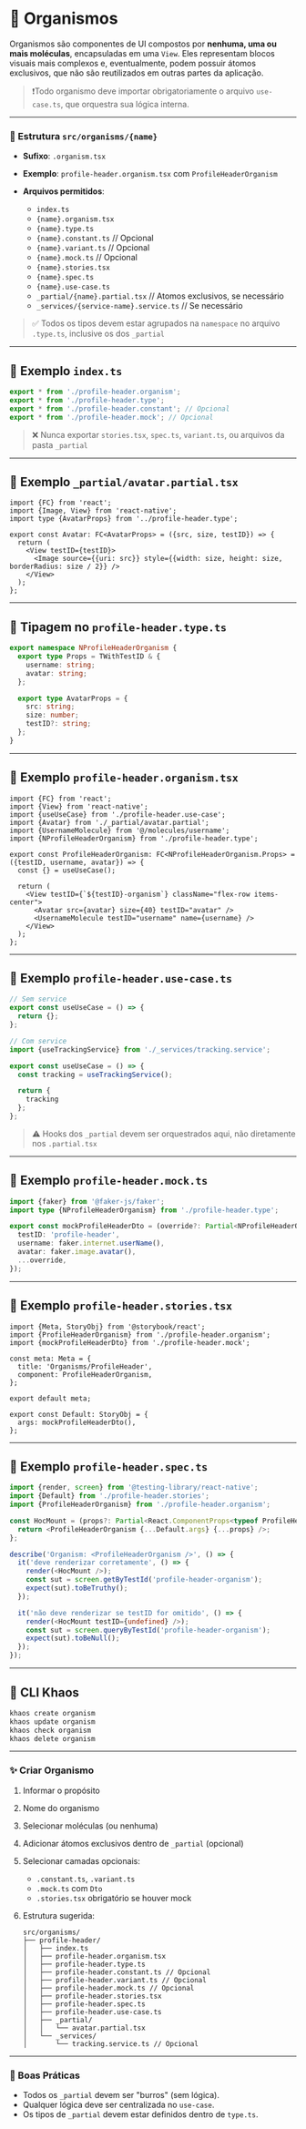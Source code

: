 # 🧬 Organismos

Organismos são componentes de UI compostos por **nenhuma, uma ou mais moléculas**, encapsuladas em uma `View`. Eles representam blocos visuais mais complexos e, eventualmente, podem possuir átomos exclusivos, que não são reutilizados em outras partes da aplicação.

> ❗️Todo organismo deve importar obrigatoriamente o arquivo `use-case.ts`, que orquestra sua lógica interna.

---

### 🔹 Estrutura `src/organisms/{name}`

* **Sufixo**: `.organism.tsx`
* **Exemplo**: `profile-header.organism.tsx` com `ProfileHeaderOrganism`
* **Arquivos permitidos**:

  * `index.ts`
  * `{name}.organism.tsx`
  * `{name}.type.ts`
  * `{name}.constant.ts` // Opcional
  * `{name}.variant.ts` // Opcional
  * `{name}.mock.ts` // Opcional
  * `{name}.stories.tsx`
  * `{name}.spec.ts`
  * `{name}.use-case.ts`
  * `_partial/{name}.partial.tsx` // Atomos exclusivos, se necessário
  * `_services/{service-name}.service.ts` // Se necessário

> ✅ Todos os tipos devem estar agrupados na `namespace` no arquivo `.type.ts`, inclusive os dos `_partial`

---

## 📄 Exemplo `index.ts`

```ts
export * from './profile-header.organism';
export * from './profile-header.type';
export * from './profile-header.constant'; // Opcional
export * from './profile-header.mock'; // Opcional
```

> ❌ Nunca exportar `stories.tsx`, `spec.ts`, `variant.ts`, ou arquivos da pasta `_partial`

---

## 📄 Exemplo `_partial/avatar.partial.tsx`

```tsx
import {FC} from 'react';
import {Image, View} from 'react-native';
import type {AvatarProps} from '../profile-header.type';

export const Avatar: FC<AvatarProps> = ({src, size, testID}) => {
  return (
    <View testID={testID}>
      <Image source={{uri: src}} style={{width: size, height: size, borderRadius: size / 2}} />
    </View>
  );
};
```

---

## 📄 Tipagem no `profile-header.type.ts`

```ts
export namespace NProfileHeaderOrganism {
  export type Props = TWithTestID & {
    username: string;
    avatar: string;
  };

  export type AvatarProps = {
    src: string;
    size: number;
    testID?: string;
  };
}
```

---

## 📄 Exemplo `profile-header.organism.tsx`

```tsx
import {FC} from 'react';
import {View} from 'react-native';
import {useUseCase} from './profile-header.use-case';
import {Avatar} from './_partial/avatar.partial';
import {UsernameMolecule} from '@/molecules/username';
import {NProfileHeaderOrganism} from './profile-header.type';

export const ProfileHeaderOrganism: FC<NProfileHeaderOrganism.Props> = ({testID, username, avatar}) => {
  const {} = useUseCase();

  return (
    <View testID={`${testID}-organism`} className="flex-row items-center">
      <Avatar src={avatar} size={40} testID="avatar" />
      <UsernameMolecule testID="username" name={username} />
    </View>
  );
};
```

---

## 📄 Exemplo `profile-header.use-case.ts`

```ts
// Sem service
export const useUseCase = () => {
  return {};
};

// Com service
import {useTrackingService} from './_services/tracking.service';

export const useUseCase = () => {
  const tracking = useTrackingService();

  return {
    tracking
  };
};
```

> ⚠️ Hooks dos `_partial` devem ser orquestrados aqui, não diretamente nos `.partial.tsx`

---

## 📄 Exemplo `profile-header.mock.ts`

```ts
import {faker} from '@faker-js/faker';
import type {NProfileHeaderOrganism} from './profile-header.type';

export const mockProfileHeaderDto = (override?: Partial<NProfileHeaderOrganism.Props>): NProfileHeaderOrganism.Props => ({
  testID: 'profile-header',
  username: faker.internet.userName(),
  avatar: faker.image.avatar(),
  ...override,
});
```

---

## 📄 Exemplo `profile-header.stories.tsx`

```tsx
import {Meta, StoryObj} from '@storybook/react';
import {ProfileHeaderOrganism} from './profile-header.organism';
import {mockProfileHeaderDto} from './profile-header.mock';

const meta: Meta = {
  title: 'Organisms/ProfileHeader',
  component: ProfileHeaderOrganism,
};

export default meta;

export const Default: StoryObj = {
  args: mockProfileHeaderDto(),
};
```

---

## 📄 Exemplo `profile-header.spec.ts`

```ts
import {render, screen} from '@testing-library/react-native';
import {Default} from './profile-header.stories';
import {ProfileHeaderOrganism} from './profile-header.organism';

const HocMount = (props?: Partial<React.ComponentProps<typeof ProfileHeaderOrganism>>): JSX.Element => {
  return <ProfileHeaderOrganism {...Default.args} {...props} />;
};

describe('Organism: <ProfileHeaderOrganism />', () => {
  it('deve renderizar corretamente', () => {
    render(<HocMount />);
    const sut = screen.getByTestId('profile-header-organism');
    expect(sut).toBeTruthy();
  });

  it('não deve renderizar se testID for omitido', () => {
    render(<HocMount testID={undefined} />);
    const sut = screen.queryByTestId('profile-header-organism');
    expect(sut).toBeNull();
  });
});
```

---

## 🔧 CLI Khaos

```bash
khaos create organism
khaos update organism
khaos check organism
khaos delete organism
```

---

### ✨ Criar Organismo

1. Informar o propósito

2. Nome do organismo

3. Selecionar moléculas (ou nenhuma)

4. Adicionar átomos exclusivos dentro de `_partial` (opcional)

5. Selecionar camadas opcionais:

   * `.constant.ts`, `.variant.ts`
   * `.mock.ts` com `Dto`
   * `.stories.tsx` obrigatório se houver mock

6. Estrutura sugerida:

   ```text
   src/organisms/
   ├── profile-header/
   │   ├── index.ts
   │   ├── profile-header.organism.tsx
   │   ├── profile-header.type.ts
   │   ├── profile-header.constant.ts // Opcional
   │   ├── profile-header.variant.ts // Opcional
   │   ├── profile-header.mock.ts // Opcional
   │   ├── profile-header.stories.tsx
   │   ├── profile-header.spec.ts
   │   ├── profile-header.use-case.ts
   │   ├── _partial/
   │   │   └── avatar.partial.tsx
   │   └── _services/
   │       └── tracking.service.ts // Opcional
   ```

---

### 📌 Boas Práticas

* Todos os `_partial` devem ser "burros" (sem lógica).
* Qualquer lógica deve ser centralizada no `use-case`.
* Os tipos de `_partial` devem estar definidos dentro de `type.ts`.

